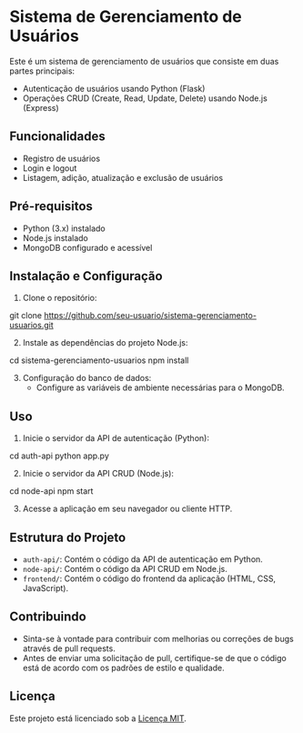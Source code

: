# Sistema de Gerenciamento de Usuários

Este é um sistema de gerenciamento de usuários que consiste em duas partes principais:
- Autenticação de usuários usando Python (Flask)
- Operações CRUD (Create, Read, Update, Delete) usando Node.js (Express)

## Funcionalidades

- Registro de usuários
- Login e logout
- Listagem, adição, atualização e exclusão de usuários

## Pré-requisitos

- Python (3.x) instalado
- Node.js instalado
- MongoDB configurado e acessível

## Instalação e Configuração

1. Clone o repositório:

git clone https://github.com/seu-usuario/sistema-gerenciamento-usuarios.git

2. Instale as dependências do projeto Node.js:

cd sistema-gerenciamento-usuarios
npm install


3. Configuração do banco de dados:
   - Configure as variáveis de ambiente necessárias para o MongoDB.

## Uso

1. Inicie o servidor da API de autenticação (Python):

cd auth-api
python app.py


2. Inicie o servidor da API CRUD (Node.js):

cd node-api
npm start


3. Acesse a aplicação em seu navegador ou cliente HTTP.

## Estrutura do Projeto

- `auth-api/`: Contém o código da API de autenticação em Python.
- `node-api/`: Contém o código da API CRUD em Node.js.
- `frontend/`: Contém o código do frontend da aplicação (HTML, CSS, JavaScript).

## Contribuindo

- Sinta-se à vontade para contribuir com melhorias ou correções de bugs através de pull requests.
- Antes de enviar uma solicitação de pull, certifique-se de que o código está de acordo com os padrões de estilo e qualidade.

## Licença

Este projeto está licenciado sob a [Licença MIT](LICENSE).